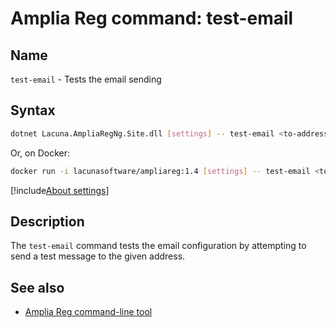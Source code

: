 ﻿# Amplia Reg command: **test-email**

## Name

`test-email` - Tests the email sending

## Syntax

```sh
dotnet Lacuna.AmpliaRegNg.Site.dll [settings] -- test-email <to-address>
```

Or, on Docker:

```sh
docker run -i lacunasoftware/ampliareg:1.4 [settings] -- test-email <to-address>
```

[!include[About settings](includes/about-settings.md)]

## Description

The `test-email` command tests the email configuration by attempting to send a test message to the given address.

## See also

* [Amplia Reg command-line tool](index.md)
